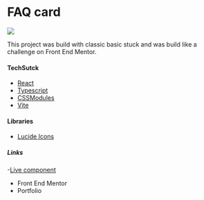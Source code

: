 # FAQ card

![](https://github.com/Nimixx/accordion-fm/assets/51626851/0fb56381-b24a-48d2-aa59-f48ca4e91872)

This project was build with classic basic stuck and was build like a challenge on Front End Mentor.

#### TechSutck

- [React](https://react.dev/)
- [Typescript](https://www.typescriptlang.org/)
- [CSSModules](https://github.com/css-modules/css-modules)
- [Vite](https://vitejs.dev/)

#### Libraries

- [Lucide Icons](https://lucide.dev/icons/)

##### Links

-[Live component](https://www.nimixx.dev/ "Live web")
- Front End Mentor
- Portfolio
